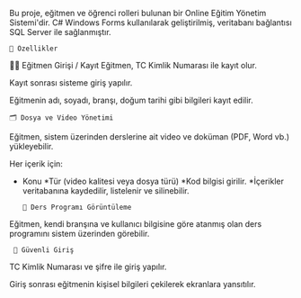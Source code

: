 Bu proje, eğitmen ve öğrenci rolleri bulunan bir Online Eğitim Yönetim Sistemi'dir. C# Windows Forms kullanılarak geliştirilmiş, veritabanı bağlantısı SQL Server ile sağlanmıştır.

    📌 Özellikler
👨‍🏫 Eğitmen Girişi / Kayıt
Eğitmen, TC Kimlik Numarası ile kayıt olur.

Kayıt sonrası sisteme giriş yapılır.

Eğitmenin adı, soyadı, branşı, doğum tarihi gibi bilgileri kayıt edilir.

    🗂️ Dosya ve Video Yönetimi
Eğitmen, sistem üzerinden derslerine ait video ve doküman (PDF, Word vb.) yükleyebilir.

Her içerik için:

  * Konu
  *Tür (video kalitesi veya dosya türü)
  *Kod bilgisi girilir.
  *İçerikler veritabanına kaydedilir, listelenir ve silinebilir.

        📅 Ders Programı Görüntüleme
Eğitmen, kendi branşına ve kullanıcı bilgisine göre atanmış olan ders programını sistem üzerinden görebilir.

     🔐 Güvenli Giriş
TC Kimlik Numarası ve şifre ile giriş yapılır.

Giriş sonrası eğitmenin kişisel bilgileri çekilerek ekranlara yansıtılır.

